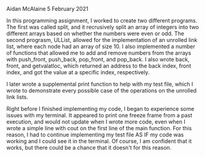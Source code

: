 Aidan McAlaine 
5 February 2021

In this programming assignment, I worked to create two different programs. The first was called split, and it recrusively split an array of integers into two different arrays based on whether the numbers were even or odd. The second prograsm, ULList, allowed for the implementation of an unrolled link list, where each node had an array of size 10. I also implemented a number of functions that allowed me to add and remove numbers from the arrays with push_front, push_back, pop_front, and pop_back. I also wrote back, front, and getvalatloc, which returned an address to the back index, front index, and got the value at a specific index, respectively. 

I later wrote a supplemental print function to help with my test file, which I wrote to demonstrate every possible case of the operations on the unrolled link lists. 

Right before I finished implementing my code, I began to experience some issues with my terminal. It appeared to print one freeze frame from a past execution, and would not update when I wrote more code, even when I wrote a simple line with cout on the first line of the main function. For this reason, I had to continue implementing my test file AS IF my code was working and I could see it in the terminal. Of course, I am confident that it works, but there could be a chance that it doesn't for this reason. 
